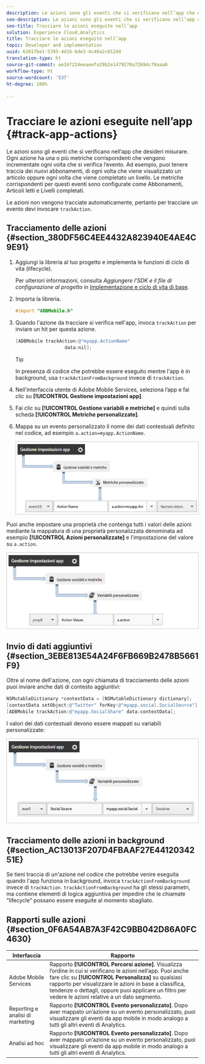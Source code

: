 ```yaml
---
description: Le azioni sono gli eventi che si verificano nell’app che desideri misurare. Ogni azione ha una o più metriche corrispondenti che vengono incrementate ogni volta che si verifica l’evento. Ad esempio, puoi tenere traccia dei nuovi abbonamenti, di ogni volta che viene visualizzato un articolo oppure ogni volta che viene completato un livello. Le metriche corrispondenti per questi eventi sono configurate come Abbonamenti, Articoli letti e Livelli completati.
seo-description: Le azioni sono gli eventi che si verificano nell’app che desideri misurare. Ogni azione ha una o più metriche corrispondenti che vengono incrementate ogni volta che si verifica l’evento. Ad esempio, puoi tenere traccia dei nuovi abbonamenti, di ogni volta che viene visualizzato un articolo oppure ogni volta che viene completato un livello. Le metriche corrispondenti per questi eventi sono configurate come Abbonamenti, Articoli letti e Livelli completati.
seo-title: Tracciare le azioni eseguite nell’app
solution: Experience Cloud,Analytics
title: Tracciare le azioni eseguite nell’app
topic: Developer and implementation
uuid: 62017be1-5395-4d16-bde3-4c40a2c012d4
translation-type: ht
source-git-commit: ae16f224eeaeefa29b2e1479270a72694c79aaa0
workflow-type: ht
source-wordcount: '537'
ht-degree: 100%

---
```



# Tracciare le azioni eseguite nell’app {#track-app-actions}

Le azioni sono gli eventi che si verificano nell’app che desideri misurare. Ogni azione ha una o più metriche corrispondenti che vengono incrementate ogni volta che si verifica l’evento. Ad esempio, puoi tenere traccia dei nuovi abbonamenti, di ogni volta che viene visualizzato un articolo oppure ogni volta che viene completato un livello. Le metriche corrispondenti per questi eventi sono configurate come Abbonamenti, Articoli letti e Livelli completati.

Le azioni non vengono tracciate automaticamente, pertanto per tracciare un evento devi invocare `trackAction`.

## Tracciamento delle azioni {#section_380DF56C4EE4432A823940E4AE4C9E91}

1. Aggiungi la libreria al tuo progetto e implementa le funzioni di ciclo di vita (lifecycle).

   Per ulteriori informazioni, consulta *Aggiungere l’SDK e il file di configurazione al progetto* in [Implementazione e ciclo di vita di base](/help/ios/getting-started/dev-qs.md).
1. Importa la libreria.

   ```objective-c
   #import "ADBMobile.h"
   ```

1. Quando l&#39;azione da tracciare si verifica nell&#39;app, invoca `trackAction` per inviare un hit per questa azione.

   ```objective-c
   [ADBMobile trackAction:@"myapp.ActionName"  
                     data:nil];
   ```

   >[!TIP]
   >
   >In presenza di codice che potrebbe essere eseguito mentre l&#39;app è in background, usa `trackActionFromBackground` invece di `trackAction`.

1. Nell’interfaccia utente di Adobe Mobile Services, seleziona l’app e fai clic su **[!UICONTROL Gestione impostazioni app]**.

1. Fai clic su **[!UICONTROL Gestione variabili e metriche]** e quindi sulla scheda **[!UICONTROL Metriche personalizzate]**.

1. Mappa su un evento personalizzato il nome dei dati contestuali definito nel codice, ad esempio `a.action=myapp.ActionName`.

   ![](assets/map-event-context-data.png)

Puoi anche impostare una proprietà che contenga tutti i valori delle azioni mediante la mappatura di una proprietà personalizzata denominata ad esempio **[!UICONTROL Azioni personalizzate]** e l’impostazione del valore su `a.action`.

![](assets/map-custom-prop.png)

## Invio di dati aggiuntivi {#section_3EBE813E54A24F6FB669B2478B5661F9}

Oltre al nome dell&#39;azione, con ogni chiamata di tracciamento delle azioni puoi inviare anche dati di contesto aggiuntivi:

```objective-c
NSMutableDictionary *contextData = [NSMutableDictionary dictionary]; 
[contextData setObject:@"Twitter" forKey:@"myapp.social.SocialSource"]; 
[ADBMobile trackAction:@"myapp.SocialShare" data:contextData];
```

I valori dei dati contestuali devono essere mappati su variabili personalizzate:

![](assets/map-variable-context-action.png)

## Tracciamento delle azioni in background {#section_AC13013F207D4FBAAF27E4412034251E}

Se tieni traccia di un&#39;azione nel codice che potrebbe venire eseguita quando l&#39;app funziona in background, invoca `trackActionFromBackground` invece di `trackAction`. `trackActionFromBackground` ha gli stessi parametri, ma contiene elementi di logica aggiuntiva per impedire che le chiamate &quot;lifecycle&quot; possano essere eseguite al momento sbagliato.

## Rapporti sulle azioni {#section_0F6A54AB7A3F42C9BB042D86A0FC4630}

| Interfaccia | Rapporto |
|--- |--- |
| Adobe Mobile Services | Rapporto **[!UICONTROL Percorsi azione]**. Visualizza l’ordine in cui si verificano le azioni nell’app. Puoi anche fare clic su **[!UICONTROL Personalizza]** su qualsiasi rapporto per visualizzare le azioni in base a classifica, tendenze o dettagli, oppure puoi applicare un filtro per vedere le azioni relative a un dato segmento. |
| Reporting e analisi di marketing | Rapporto **[!UICONTROL Evento personalizzato]**.  Dopo aver mappato un’azione su un evento personalizzato, puoi visualizzare gli eventi da app mobile in modo analogo a tutti gli altri eventi di Analytics. |
| Analisi ad hoc | Rapporto **[!UICONTROL Evento personalizzato]**. Dopo aver mappato un’azione su un evento personalizzato, puoi visualizzare gli eventi da app mobile in modo analogo a tutti gli altri eventi di Analytics. |